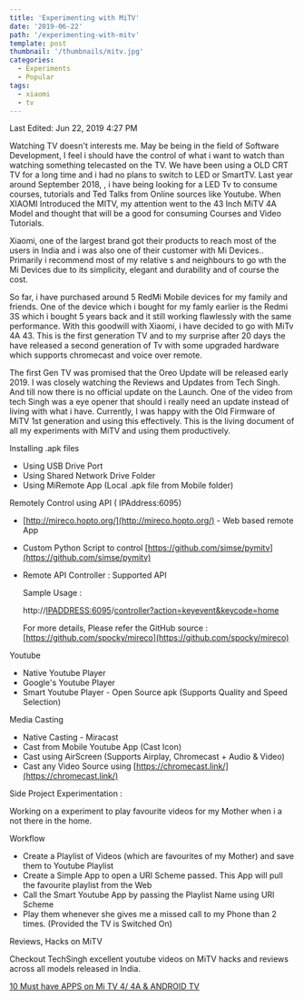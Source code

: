 ```yaml
---
title: 'Experimenting with MiTV'
date: '2019-06-22'
path: '/experimenting-with-mitv'
template: post
thumbnail: '/thumbnails/mitv.jpg'
categories:
  - Experiments
  - Popular
tags:
  - xiaomi
  - tv
---
```



Last Edited: Jun 22, 2019 4:27 PM

Watching TV doesn't interests me. May be being in the field of Software Development, I feel i should have the control of what i want to watch than watching something telecasted on the TV. We have been using a OLD CRT TV for a long time and i had no plans to switch to LED or SmartTV. Last year around September 2018, , i have being looking for a LED Tv to consume courses, tutorials and Ted Talks from Online sources like Youtube. When XIAOMI Introduced the MITV, my attention went to the 43 Inch MiTV 4A Model and thought that will be a good for consuming Courses and Video Tutorials.

Xiaomi, one of the largest brand got their products to reach most of the users in India and i was also one of their customer with Mi Devices.. Primarily i recommend most of my relative s and neighbours to go wth the Mi Devices due to its simplicity, elegant and durability and of course the cost.

So far, i have purchased around 5 RedMi Mobile devices for my family and friends. One of the device which i bought for my famly earlier is the Redmi 3S which i bought 5 years back and it still working flawlessly with the same performance. With this goodwill with Xiaomi, i have decided to go with MiTv 4A 43. This is the first generation TV and to my surprise after 20 days the have released a second generation of Tv with some upgraded hardware which supports chromecast and voice over remote.

The first Gen TV was promised that the Oreo Update will be released early 2019. I was closely watching the Reviews and Updates from Tech Singh. And till now there is no official update on the Launch. One of the video from tech Singh was a eye opener that should i really need an update instead of living with what i have. Currently, I was happy with the Old Firmware of MiTV 1st generation and using this effectively. This is the living document of all my experiments with MiTV and using them productively.

Installing .apk files

- Using USB Drive Port
- Using Shared Network Drive Folder
- Using MiRemote App (Local .apk file from Mobile folder)

Remotely Control using API ( IPAddress:6095)

- [http://mireco.hopto.org/](http://mireco.hopto.org/) - Web based remote App
- Custom Python Script to control [https://github.com/simse/pymitv](https://github.com/simse/pymitv)
- Remote API Controller : Supported API

    Sample Usage :

    http://<IPADDRESS:6095>/[controller?action=keyevent&keycode=home](http://192.168.1.4:6095/controller?action=keyevent&keycode=home)

    For more details, Please refer the GitHub source : [https://github.com/spocky/mireco](https://github.com/spocky/mireco)

Youtube

- Native Youtube Player
- Google's Youtube Player
- Smart Youtube Player - Open Source apk (Supports Quality and Speed Selection)

Media Casting

- Native Casting - Miracast
- Cast from Mobile Youtube App (Cast Icon)
- Cast using AirScreen (Supports Airplay, Chromecast + Audio & Video)
- Cast any Video Source using [https://chromecast.link/](https://chromecast.link/)

Side Project Experimentation :

Working on a experiment to play favourite videos for my Mother when i a not there in the home.

Workflow

- Create a Playlist of Videos (which are favourites of my Mother) and save them to Youtube Playlist
- Create a Simple App to open a URI Scheme passed. This App will pull the favourite playlist from the Web
- Call the Smart Youtube App by passing the Playlist Name using URI Scheme
- Play them whenever she gives me a missed call to my Phone than 2 times. (Provided the TV is Switched On)

Reviews, Hacks on MiTV

Checkout TechSingh excellent youtube videos on MiTV hacks and reviews across all models released in India.

[10 Must have APPS on Mi TV 4/ 4A & ANDROID TV](https://www.youtube.com/watch?v=KwWYVRq-VM8&list=PLpyclvkvYfZa0JU-tEcTvbfjPxJULtpkt)